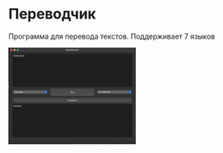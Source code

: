 <h1>Переводчик</h1>
<p>Программа для перевода текстов. Поддерживает 7 языков</p>

<img width="50%" src="screenshot.png">
